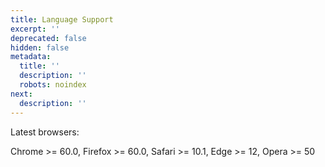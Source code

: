 ```yaml
---
title: Language Support
excerpt: ''
deprecated: false
hidden: false
metadata:
  title: ''
  description: ''
  robots: noindex
next:
  description: ''
---
```

Latest browsers:

Chrome >= 60.0, Firefox >= 60.0, Safari >= 10.1, Edge >= 12, Opera >= 50
